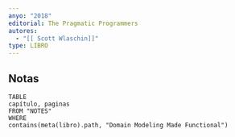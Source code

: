 ```yaml
---
anyo: "2018"
editorial: The Pragmatic Programmers
autores:
  - "[[ Scott Wlaschin]]"
type: LIBRO
---
```

## Notas
```dataview
TABLE
capítulo, paginas
FROM "NOTES" 
WHERE 
contains(meta(libro).path, "Domain Modeling Made Functional")

```
